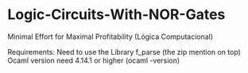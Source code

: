 # Logic-Circuits-With-NOR-Gates
Minimal Effort for Maximal Profitability (Lógica Computacional)


Requirements: 
Need to use the Library f_parse (the zip mention on top)
Ocaml version need 4.14.1 or higher (ocaml -version)
